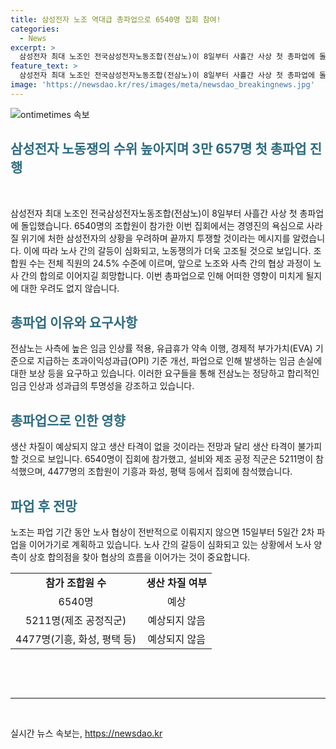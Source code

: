 ```yaml
---
title: 삼성전자 노조 역대급 총파업으로 6540명 집회 참여!
categories:
  - News
excerpt: >
  삼성전자 최대 노조인 전국삼성전자노동조합(전삼노)이 8일부터 사흘간 사상 첫 총파업에 돌입했다. 전삼노는 경영진의 욕심과 불평등을 지적하며 정당한 임금과 성과급을 요구하고, 6540명의 조합원이 참가한 집회에서 파업의 결의를 다졌다. 파업은 단순히 집회 참가자 수를 넘어 생산에도 타격을 줄 것이라는 전망이 나오고 있으며, 추가적인 5일간의 2차 파업이 예고되고 있다.
feature_text: >
  삼성전자 최대 노조인 전국삼성전자노동조합(전삼노)이 8일부터 사흘간 사상 첫 총파업에 돌입했다. 전삼노는 경영진의 욕심과 불평등을 지적하며 정당한 임금과 성과급을 요구하고, 6540명의 조합원이 참가한 집회에서 파업의 결의를 다졌다. 파업은 단순히 집회 참가자 수를 넘어 생산에도 타격을 줄 것이라는 전망이 나오고 있으며, 추가적인 5일간의 2차 파업이 예고되고 있다.
image: 'https://newsdao.kr/res/images/meta/newsdao_breakingnews.jpg'
---
```


<p><img src="https://newsdao.kr/res/images/meta/newsdao_breakingnews.jpg" alt="ontimetimes 속보" /></p>

<h2 data-ke-size="size26" style="color:#2E6C80">삼성전자 노동쟁의 수위 높아지며 3만 657명 첫 총파업 진행</h2>

<p data-ke-size="size16">&nbsp;</p>

<p>삼성전자 최대 노조인 전국삼성전자노동조합(전삼노)이 8일부터 사흘간 사상 첫 총파업에 돌입했습니다. 6540명의 조합원이 참가한 이번 집회에서는 경영진의 욕심으로 사라질 위기에 처한 삼성전자의 상황을 우려하며 끝까지 투쟁할 것이라는 메시지를 알렸습니다. 이에 따라 노사 간의 갈등이 심화되고, 노동쟁의가 더욱 고조될 것으로 보입니다. 조합원 수는 전체 직원의 24.5% 수준에 이르며, 앞으로 노조와 사측 간의 협상 과정이 노사 간의 합의로 이어지길 희망합니다. 이번 총파업으로 인해 어떠한 영향이 미치게 될지에 대한 우려도 없지 않습니다.</p></p>

<h2 data-ke-size="size24" style="color:#2E6C80">총파업 이유와 요구사항</h2>

<p data-ke-size="size16">전삼노는 사측에 높은 임금 인상률 적용, 유급휴가 약속 이행, 경제적 부가가치(EVA) 기준으로 지급하는 초과이익성과급(OPI) 기준 개선, 파업으로 인해 발생하는 임금 손실에 대한 보상 등을 요구하고 있습니다. 이러한 요구들을 통해 전삼노는 정당하고 합리적인 임금 인상과 성과급의 투명성을 강조하고 있습니다.</p>

<h2 data-ke-size="size24" style="color:#2E6C80">총파업으로 인한 영향</h2>

<p data-ke-size="size16">생산 차질이 예상되지 않고 생산 타격이 없을 것이라는 전망과 달리 생산 타격이 불가피할 것으로 보입니다. 6540명이 집회에 참가했고, 설비와 제조 공정 직군은 5211명이 참석했으며, 4477명의 조합원이 기흥과 화성, 평택 등에서 집회에 참석했습니다.</p>

<h2 data-ke-size="size24" style="color:#2E6C80">파업 후 전망</h2>

<p data-ke-size="size16">노조는 파업 기간 동안 노사 협상이 전반적으로 이뤄지지 않으면 15일부터 5일간 2차 파업을 이어가기로 계획하고 있습니다. 노사 간의 갈등이 심화되고 있는 상황에서 노사 양측이 상호 합의점을 찾아 협상의 흐름을 이어가는 것이 중요합니다.</p>

<table>
<tbody>
<tr>
<td style="text-align: center; height: 17px;"><b>참가 조합원 수</b></td>
<td style="text-align: center; height: 17px;"><b>생산 차질 여부</b></td>
</tr>
<tr>
<td style="text-align: center; height: 17px;">6540명</td>
<td style="text-align: center; height: 17px;">예상</td>
</tr>
<tr>
<td style="text-align: center; height: 17px;">5211명(제조 공정직군)</td>
<td style="text-align: center; height: 17px;">예상되지 않음</td>
</tr>
<tr>
<td style="text-align: center; height: 17px;">4477명(기흥, 화성, 평택 등)</td>
<td style="text-align: center; height: 17px;">예상되지 않음</td>
</tr>
</tbody>
</table>

<p data-ke-size="size16">&nbsp;</p>

<p data-ke-size="size16">&nbsp;</p>

<hr>

<p data-ke-size="size16">&nbsp;</p>
실시간 뉴스 속보는, <a href="https://newsdao.kr" rel="dofollow">https://newsdao.kr</a>


